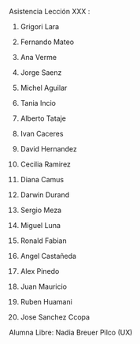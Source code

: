 Asistencia Lección XXX :

1. Grigori Lara

2. Fernando Mateo

3. Ana Verme

4. Jorge Saenz

5. Michel Aguilar

6. Tania Incio

7. Alberto Tataje

8. Ivan Caceres

9. David Hernandez

10. Cecilia Ramirez

11. Diana Camus

12. Darwin Durand

13. Sergio Meza

14. Miguel Luna

15. Ronald Fabian

16. Angel Castañeda

17. Alex Pinedo

18. Juan Mauricio

19. Ruben Huamani

20. Jose Sanchez Ccopa

Alumna Libre: Nadia Breuer Pilco (UX)
